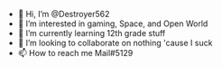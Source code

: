 - 👋 Hi, I’m @Destroyer562
- 👀 I’m interested in gaming, Space, and Open World
- 🌱 I’m currently learning 12th grade stuff
- 💞️ I’m looking to collaborate on nothing 'cause I suck
- 📫 How to reach me Mail#5129

<!---
Destroyer562/Destroyer562 is a ✨ special ✨ repository because its `README.md` (this file) appears on your GitHub profile.
You can click the Preview link to take a look at your changes.
--->
